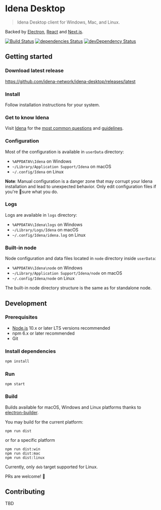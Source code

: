# Idena Desktop

> Idena Desktop client for Windows, Mac, and Linux.

Backed by [Electron](https://www.electronjs.org), [React](https://reactjs.org) and [Next.js](https://nextjs.org/).

[![Build Status](https://travis-ci.com/idena-network/idena-desktop.svg?branch=master)](https://travis-ci.com/idena-network/idena-desktop)
[![dependencies Status](https://img.shields.io/david/idena-network/idena-desktop.svg)](https://david-dm.org/idena-network/idena-desktop)
[![devDependency Status](https://img.shields.io/david/dev/idena-network/idena-desktop.svg)](https://david-dm.org/idena-network/idena-desktop?type=dev)

## Getting started

### Download latest release

https://github.com/idena-network/idena-desktop/releases/latest

### Install

Follow installation instructions for your system.

### Get to know Idena

Visit [Idena](https://idena.io) for the [most common questions](https://idena.io/?view=faq) and [guidelines](https://idena.io/?view=guide).

### Configuration

Most of the configuration is available in `userData` directory:

- `%APPDATA%\Idena` on Windows
- `~/Library/Application Support/Idena` on macOS
- `~/.config/Idena` on Linux

**Note**: Manual configuration is a danger zone that may corrupt your Idena installation and lead to unexpected behavior. Only edit configuration files if you're 💯sure what you do.

### Logs

Logs are available in `logs` directory:

- `%APPDATA%\Idena\logs` on Windows
- `~/Library/Logs/Idena` on macOS
- `~/.config/Idena/idena.log` on Linux

### Built-in node

Node configuration and data files located in `node` directory inside `userData`:

- `%APPDATA%\Idena\node` on Windows
- `~/Library/Application Support/Idena/node` on macOS
- `~/.config/Idena/node` on Linux

The built-in node directory structure is the same as for standalone node.

## Development

### Prerequisites

- [Node.js](https://nodejs.org) 10.x or later LTS versions recommended
- npm 6.x or later recommended
- Git

### Install dependencies

```bash
npm install
```

### Run

```
npm start
```

### Build

Builds available for macOS, Windows and Linux platforms thanks to [electron-builder](https://www.electron.build/).

You may build for the current platform:

```
npm run dist
```

or for a specific platform

```
npm run dist:win
npm run dist:mac
npm run dist:linux
```

Currently, only `deb` target supported for Linux.

PRs are welcome! 👐

## Contributing

TBD
